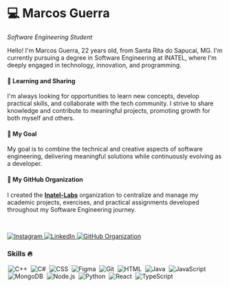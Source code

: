 <h1>💻 Marcos Guerra</h1>

*Software Engineering Student*

<p>
Hello! I'm Marcos Guerra, 22 years old, from Santa Rita do Sapucaí, MG.  
I'm currently pursuing a degree in Software Engineering at INATEL, where I'm deeply engaged in technology, innovation, and programming.
</p>

<h4>🌱 Learning and Sharing</h4> 
<p>
I'm always looking for opportunities to learn new concepts, develop practical skills, and collaborate with the tech community.  
I strive to share knowledge and contribute to meaningful projects, promoting growth for both myself and others.
</p>

<h4>🎯 My Goal</h4> 
<p>
My goal is to combine the technical and creative aspects of software engineering, delivering meaningful solutions while continuously evolving as a developer.
</p>

<h4>🚀 My GitHub Organization</h4>
<p>
I created the <strong><a href="https://github.com/Inatel-Labs">Inatel-Labs</a></strong> organization to centralize and manage my academic projects, exercises, and practical assignments developed throughout my Software Engineering journey.
</p>

</br>

<p>
  <a href="https://www.instagram.com/marcos_ssoaress/">
    <img alt="Instagram" title="Follow me on Instagram" src="https://img.shields.io/badge/Instagram-%23E4405F.svg?style=for-the-badge&logo=Instagram&logoColor=white" />
  </a> 
  <a href="https://www.linkedin.com/in/marcos-ssoaress/">
    <img alt="LinkedIn" title="Connect with me on LinkedIn" src="https://img.shields.io/badge/linkedin-%230077B5.svg?style=for-the-badge&logo=linkedin&logoColor=white" />
  </a>
  <a href="https://github.com/Inatel-Labs">
    <img alt="GitHub Organization" title="Explore my GitHub organization" src="https://img.shields.io/badge/GitHub-Organization-blue?style=for-the-badge&logo=github" />
  </a>
</p>

<h3>Skills 🔥</h3>

<p align="left">
    <img alt="C++" title="C++" style="padding: 0 2px;" src="https://skillicons.dev/icons?i=cpp" />
    <img alt="C#" title="C#" style="padding: 0 2px;" src="https://skillicons.dev/icons?i=cs" />
    <img alt="CSS" title="CSS" style="padding: 0 2px;" src="https://skillicons.dev/icons?i=css" />
    <img alt="Figma" title="Figma" style="padding: 0 2px;" src="https://skillicons.dev/icons?i=figma" />
    <img alt="Git" title="Git" style="padding: 0 2px;" src="https://skillicons.dev/icons?i=git" />
    <img alt="HTML" title="HTML" style="padding: 0 2px;" src="https://skillicons.dev/icons?i=html" />
    <img alt="Java" title="Java" style="padding: 0 2px;" src="https://skillicons.dev/icons?i=java" />
    <img alt="JavaScript" title="JavaScript" style="padding: 0 2px;" src="https://skillicons.dev/icons?i=javascript" />
    <img alt="MongoDB" title="MongoDB" style="padding: 0 2px;" src="https://skillicons.dev/icons?i=mongo" />
    <img alt="Node.js" title="Node.js" style="padding: 0 2px;" src="https://skillicons.dev/icons?i=nodejs" />
    <img alt="Python" title="Python" style="padding: 0 2px;" src="https://skillicons.dev/icons?i=python" />
    <img alt="React" title="React" style="padding: 0 2px;" src="https://skillicons.dev/icons?i=react" />
    <img alt="TypeScript" title="TypeScript" style="padding: 0 2px;" src="https://skillicons.dev/icons?i=typescript" />
</p>

